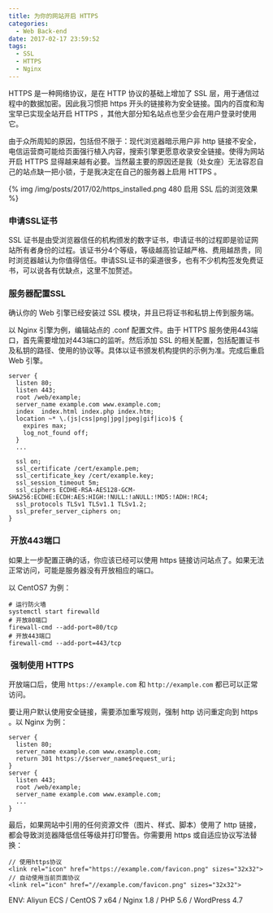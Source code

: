 ```yaml
---
title: 为你的网站开启 HTTPS
categories:
  - Web Back-end
date: 2017-02-17 23:59:52
tags:
  - SSL
  - HTTPS
  - Nginx
---
```


HTTPS 是一种网络协议，是在 HTTP 协议的基础上增加了 SSL 层，用于通信过程中的数据加密。因此我习惯把 https 开头的链接称为安全链接。国内的百度和淘宝早已实现全站开启 HTTPS ，其他大部分知名站点也至少会在用户登录时使用它。

<!-- more -->

由于众所周知的原因，包括但不限于：现代浏览器暗示用户非 http 链接不安全，电信运营商可能给页面强行植入内容，搜索引擎更愿意收录安全链接。使得为网站开启 HTTPS 显得越来越有必要。当然最主要的原因还是我（处女座）无法容忍自己的站点缺一把小锁，于是我决定在自己的服务器上启用 HTTPS 。

{% img /img/posts/2017/02/https_installed.png 480 启用 SSL 后的浏览效果 %}

### 申请SSL证书

SSL 证书是由受浏览器信任的机构颁发的数字证书，申请证书的过程即是验证网站所有者身份的过程。该证书分4个等级，等级越高验证越严格、费用越昂贵，同时浏览器越认为你值得信任。申请SSL证书的渠道很多，也有不少机构签发免费证书，可以说各有优缺点，这里不加赘述。

### 服务器配置SSL

确认你的 Web 引擎已经安装过 SSL 模块，并且已将证书和私钥上传到服务端。

以 Nginx 引擎为例，编辑站点的 .conf 配置文件。由于 HTTPS 服务使用443端口，首先需要增加对443端口的监听。然后添加 SSL 的相关配置，包括配置证书及私钥的路径、使用的协议等。具体以证书颁发机构提供的示例为准。完成后重启 Web 引擎。

```
server {
  listen 80;
  listen 443;
  root /web/example;
  server_name example.com www.example.com;
  index  index.html index.php index.htm;
  location ~* \.(js|css|png|jpg|jpeg|gif|ico)$ {
    expires max;
    log_not_found off;
  }
  ...

  ssl on;
  ssl_certificate /cert/example.pem;
  ssl_certificate_key /cert/example.key;
  ssl_session_timeout 5m;
  ssl_ciphers ECDHE-RSA-AES128-GCM-SHA256:ECDHE:ECDH:AES:HIGH:!NULL:!aNULL:!MD5:!ADH:!RC4;
  ssl_protocols TLSv1 TLSv1.1 TLSv1.2;
  ssl_prefer_server_ciphers on;
}
```

###  开放443端口

如果上一步配置正确的话，你应该已经可以使用 https 链接访问站点了。如果无法正常访问，可能是服务器没有开放相应的端口。

以 CentOS7 为例：

```
# 运行防火墙
systemctl start firewalld
# 开放80端口
firewall-cmd --add-port=80/tcp
# 开放443端口
firewall-cmd --add-port=443/tcp
```

###  强制使用 HTTPS

开放端口后，使用 `https://example.com` 和 `http://example.com` 都已可以正常访问。

要让用户默认使用安全链接，需要添加重写规则，强制 http 访问重定向到 https 。以 Nginx 为例：

```
server {
  listen 80;
  server_name example.com www.example.com;
  return 301 https://$server_name$request_uri;
}
server {
  listen 443;
  root /web/example;
  server_name example.com www.example.com;
  ...
}
```

最后，如果网站中引用的任何资源文件（图片、样式、脚本）使用了 http 链接，都会导致浏览器降低信任等级并打印警告。你需要用 https 或自适应协议写法替换：

```
// 使用https协议
<link rel="icon" href="https://example.com/favicon.png" sizes="32x32">
// 自动使用当前页面协议
<link rel="icon" href="//example.com/favicon.png" sizes="32x32">
```

ENV: Aliyun ECS / CentOS 7 x64 / Nginx 1.8 / PHP 5.6 / WordPress 4.7